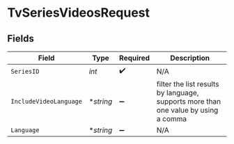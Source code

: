 # TvSeriesVideosRequest


## Fields

| Field                                                                              | Type                                                                               | Required                                                                           | Description                                                                        |
| ---------------------------------------------------------------------------------- | ---------------------------------------------------------------------------------- | ---------------------------------------------------------------------------------- | ---------------------------------------------------------------------------------- |
| `SeriesID`                                                                         | *int*                                                                              | :heavy_check_mark:                                                                 | N/A                                                                                |
| `IncludeVideoLanguage`                                                             | **string*                                                                          | :heavy_minus_sign:                                                                 | filter the list results by language, supports more than one value by using a comma |
| `Language`                                                                         | **string*                                                                          | :heavy_minus_sign:                                                                 | N/A                                                                                |